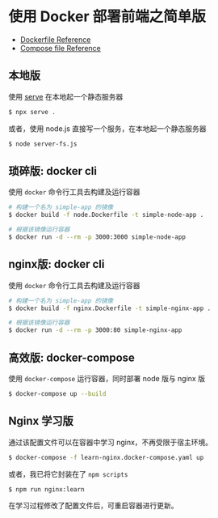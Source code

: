 # 使用 Docker 部署前端之简单版

+ [Dockerfile Reference](https://docs.docker.com/engine/reference/builder/)
+ [Compose file Reference](https://docs.docker.com/compose/compose-file/compose-file-v3/)

## 本地版

使用 [serve](https://github.com/vercel/serve) 在本地起一个静态服务器

``` bash
$ npx serve .
```

或者，使用 node.js 直接写一个服务，在本地起一个静态服务器

``` bash
$ node server-fs.js
```

## 琐碎版: docker cli

使用 `docker` 命令行工具去构建及运行容器

``` bash
# 构建一个名为 simple-app 的镜像
$ docker build -f node.Dockerfile -t simple-node-app .

# 根据该镜像运行容器
$ docker run -d --rm -p 3000:3000 simple-node-app
```

## nginx版: docker cli

使用 `docker` 命令行工具去构建及运行容器

``` bash
# 构建一个名为 simple-app 的镜像
$ docker build -f nginx.Dockerfile -t simple-nginx-app .

# 根据该镜像运行容器
$ docker run -d --rm -p 3000:80 simple-nginx-app
```
## 高效版: docker-compose

使用 `docker-compose` 运行容器，同时部署 node 版与 nginx 版

``` bash
$ docker-compose up --build
```

## Nginx 学习版

通过该配置文件可以在容器中学习 nginx，不再受限于宿主环境。

``` bash
$ docker-compose -f learn-nginx.docker-compose.yaml up
```

或者，我已将它封装在了 `npm scripts`

``` bash
$ npm run nginx:learn
```

在学习过程修改了配置文件后，可重启容器进行更新。
